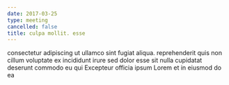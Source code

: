 ```yaml
---
date: 2017-03-25
type: meeting
cancelled: false
title: culpa mollit. esse
---
```

consectetur adipiscing ut ullamco sint fugiat aliqua. reprehenderit quis non cillum voluptate ex incididunt irure sed dolor esse sit nulla cupidatat deserunt commodo eu qui Excepteur officia ipsum Lorem et in eiusmod do ea